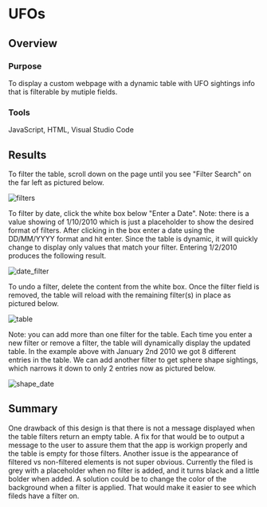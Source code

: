 # UFOs

## Overview
### Purpose
To display a custom webpage with a dynamic table with UFO sightings info that is filterable by mutiple fields.

### Tools
JavaScript, HTML, Visual Studio Code

## Results
To filter the table, scroll down on the page until you see "Filter Search" on the far left as pictured below.

![filters](https://user-images.githubusercontent.com/30487641/136997551-df4d8eba-95a6-4844-b713-96c8c0ff02d8.PNG)

To filter by date, click the white box below "Enter a Date". Note: there is a value showing of 1/10/2010 which is just a placeholder to show the desired format of filters. After clicking in the box enter a date using the DD/MM/YYYY format and hit enter. Since the table is dynamic, it will quickly change to display only values that match your filter. Entering 1/2/2010 produces the following result.

![date_filter](https://user-images.githubusercontent.com/30487641/136998440-9797d09b-5927-4ee4-ac8b-3efbee6ddf9e.PNG)

To undo a filter, delete the content from the white box. Once the filter field is removed, the table will reload with the remaining filter(s) in place as pictured below.

![table](https://user-images.githubusercontent.com/30487641/136998810-4fa4f4ad-ed43-4330-b5ff-d310828dee0c.PNG)

Note: you can add more than one filter for the table. Each time you enter a new filter or remove a filter, the table will dynamically display the updated table. In the example above with January 2nd 2010 we got 8 different entries in the table. We can add another filter to get sphere shape sightings, which narrows it down to only 2 entries now as pictured below.

![shape_date](https://user-images.githubusercontent.com/30487641/136999858-76cf2111-a27c-4a58-b6aa-9689f66c9d6a.PNG)


## Summary
One drawback of this design is that there is not a message displayed when the table filters return an empty table. A fix for that would be to output a message to the user to assure them that the app is workign properly and the table is empty for those filters. Another issue is the appearance of filtered vs non-filtered elements is not super obvious. Currently the filed is grey with a placeholder when no filter is added, and it turns black and a little bolder when added. A solution could be to change the color of the background when a filter is applied. That would make it easier to see which fileds have a filter on.
